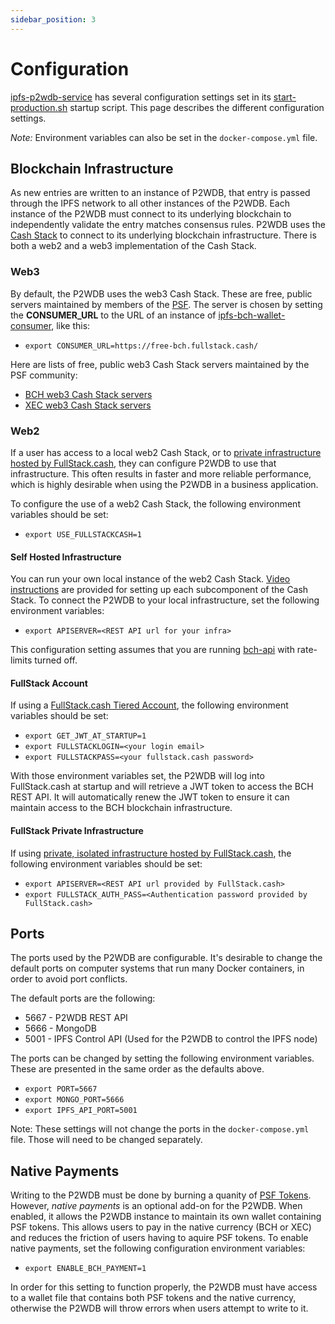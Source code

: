 ```yaml
---
sidebar_position: 3
---
```


# Configuration

[ipfs-p2wdb-service](https://github.com/Permissionless-Software-Foundation/ipfs-p2wdb-service) has several configuration settings set in its [start-production.sh](https://github.com/Permissionless-Software-Foundation/ipfs-p2wdb-service/blob/master/production/docker/start-production.sh) startup script. This page describes the different configuration settings.

*Note:* Environment variables can also be set in the `docker-compose.yml` file.

## Blockchain Infrastructure

As new entries are written to an instance of P2WDB, that entry is passed through the IPFS network to all other instances of the P2WDB. Each instance of the P2WDB must connect to its underlying blockchain to independently validate the entry matches consensus rules. P2WDB uses the [Cash Stack](https://cashstack.info) to connect to its underlying blockchain infrastructure. There is both a web2 and a web3 implementation of the Cash Stack.

### Web3
By default, the P2WDB uses the web3 Cash Stack. These are free, public servers maintained by members of the [PSF](https://psfoundation.cash). The server is chosen by setting the **CONSUMER_URL** to the URL of an instance of [ipfs-bch-wallet-consumer](https://github.com/Permissionless-Software-Foundation/ipfs-bch-wallet-consumer), like this:

- `export CONSUMER_URL=https://free-bch.fullstack.cash/`

Here are lists of free, public web3 Cash Stack servers maintained by the PSF community:
- [BCH web3 Cash Stack servers](https://gist.github.com/christroutner/63c5513782181f8b8ea3eb89f7cadeb6)
- [XEC web3 Cash Stack servers](https://gist.github.com/christroutner/621bb9d64e2642b9f0d30e67c33a9d6c)


### Web2
If a user has access to a local web2 Cash Stack, or to [private infrastructure hosted by FullStack.cash](https://fullstack.cash/pricing), they can configure P2WDB to use that infrastructure. This often results in faster and more reliable performance, which is highly desirable when using the P2WDB in a business application.

To configure the use of a web2 Cash Stack, the following environment variables should be set:

- `export USE_FULLSTACKCASH=1`

#### Self Hosted Infrastructure
You can run your own local instance of the web2 Cash Stack. [Video instructions](https://psfoundation.cash/video/) are provided for setting up each subcomponent of the Cash Stack. To connect the P2WDB to your local infrastructure, set the following environment variables:

- `export APISERVER=<REST API url for your infra>`

This configuration setting assumes that you are running [bch-api](https://github.com/Permissionless-Software-Foundation/bch-api) with rate-limits turned off.

#### FullStack Account
If using a [FullStack.cash Tiered Account](https://fullstack.cash/pricing), the following environment variables should be set:

- `export GET_JWT_AT_STARTUP=1`
- `export FULLSTACKLOGIN=<your login email>`
- `export FULLSTACKPASS=<your fullstack.cash password>`

With those environment variables set, the P2WDB will log into FullStack.cash at startup and will retrieve a JWT token to access the BCH REST API. It will automatically renew the JWT token to ensure it can maintain access to the BCH blockchain infrastructure.

#### FullStack Private Infrastructure
If using [private, isolated infrastructure hosted by FullStack.cash](https://fullstack.cash/pricing), the following environment variables should be set:

- `export APISERVER=<REST API url provided by FullStack.cash>`
- `export FULLSTACK_AUTH_PASS=<Authentication password provided by FullStack.cash>`

## Ports
The ports used by the P2WDB are configurable. It's desirable to change the default ports on computer systems that run many Docker containers, in order to avoid port conflicts.

The default ports are the following:
- 5667 - P2WDB REST API
- 5666 - MongoDB
- 5001 - IPFS Control API (Used for the P2WDB to control the IPFS node)

The ports can be changed by setting the following environment variables. These are presented in the same order as the defaults above.

- `export PORT=5667`
- `export MONGO_PORT=5666`
- `export IPFS_API_PORT=5001`

Note: These settings will not change the ports in the `docker-compose.yml` file. Those will need to be changed separately.

## Native Payments
Writing to the P2WDB must be done by burning a quanity of [PSF Tokens](https://slp-token.fullstack.cash/?tokenid=38e97c5d7d3585a2cbf3f9580c82ca33985f9cb0845d4dcce220cb709f9538b0). However, *native payments* is an optional add-on for the P2WDB. When enabled, it allows the P2WDB instance to maintain its own wallet containing PSF tokens. This allows users to pay in the native currency (BCH or XEC) and reduces the friction of users having to aquire PSF tokens. To enable native payments, set the following configuration environment variables:

- `export ENABLE_BCH_PAYMENT=1`

In order for this setting to function properly, the P2WDB must have access to a wallet file that contains both PSF tokens and the native currency, otherwise the P2WDB will throw errors when users attempt to write to it.

